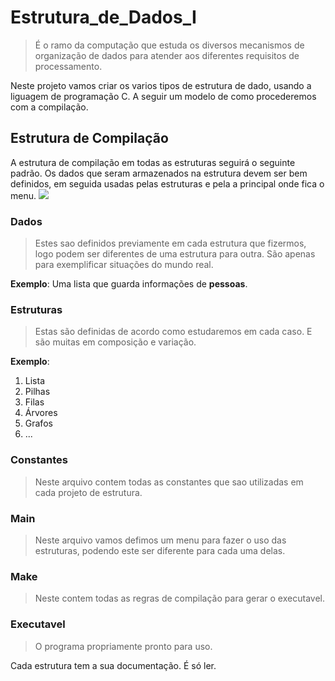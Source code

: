 # Estrutura_de_Dados_I
 > É o ramo da computação que estuda os diversos mecanismos de organização de dados para atender aos diferentes requisitos de processamento.

Neste projeto vamos criar os varios tipos de estrutura de dado, usando a liguagem de programação C. A seguir um modelo de como procederemos com a compilação.

## Estrutura de Compilação
A estrutura de compilação em todas as estruturas seguirá o seguinte padrão. Os dados que seram armazenados na estrutura devem ser bem definidos, em seguida usadas pelas estruturas e pela a principal onde fica o menu.
<img src="../Images/estrutura_de_compilacao.png"></img>

### Dados
> Estes sao definidos previamente em cada estrutura que fizermos, logo podem ser diferentes de uma estrutura para outra. São apenas para exemplificar situações do mundo real.

__Exemplo__: Uma lista que guarda informações de **pessoas**.

### Estruturas
> Estas são definidas de acordo como estudaremos em cada caso. E são muitas em composição e variação.

__Exemplo__: 
1. Lista
2. Pilhas
3. Filas
4. Árvores
5. Grafos
6. ...

### Constantes
> Neste arquivo contem todas as constantes que sao utilizadas em cada projeto de estrutura.

### Main
> Neste arquivo vamos defimos um menu para fazer o uso das estruturas, podendo este ser diferente para cada uma delas.

### Make
> Neste contem todas as regras de compilação para gerar o executavel.

### Executavel
> O programa propriamente pronto para uso.

Cada estrutura tem a sua documentação. É só ler.